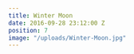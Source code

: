 ```yaml
---
title: Winter Moon
date: 2016-09-28 23:12:00 Z
position: 7
image: "/uploads/Winter-Moon.jpg"
---
```


